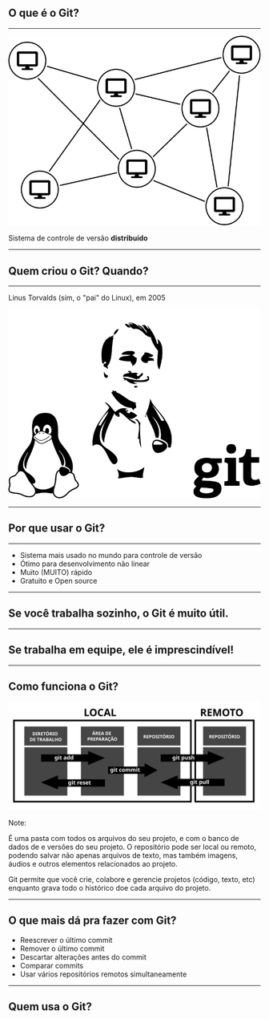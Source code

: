 ## O que é o Git?

___

![Sistema distribuido](images/network.svg) <!-- .element: class="r-stretch" -->

 Sistema de controle de versão **distribuído**

---

## Quem criou o Git? Quando?

___

Linus Torvalds (sim, o "pai" do Linux), em 2005

![Linus Torvalds](images/torvalds.svg) <!-- .element: class="r-stretch" -->

---

## Por que usar o Git?

___

- Sistema mais usado no mundo para controle de versão
- Ótimo para desenvolvimento não linear
- Muito (MUITO) rápido
- Gratuito e Open source

---

## Se você trabalha sozinho, o Git é muito útil.

___

## Se trabalha em equipe, ele é imprescindível!

---

## Como funciona o Git?

![Git - Diagrama](images/git-diagrama.svg) <!-- .element: class="r-stretch" -->

Note:

É uma pasta com todos os arquivos do seu projeto, e com o banco de dados de
e versões do seu projeto. O repositório pode ser local ou remoto, podendo salvar não apenas arquivos de texto, mas também imagens, áudios e outros elementos relacionados ao projeto.

Git permite que você crie, colabore e gerencie projetos (código, texto, etc) enquanto grava todo o histórico doe cada arquivo do projeto.

---

## O que mais dá pra fazer com Git?

- Reescrever o último commit
- Remover o último commit
- Descartar alterações antes do commit
- Comparar commits
- Usar vários repositórios remotos simultaneamente

---

## Quem usa o Git?

<div>
    <div class="i fab fa-2x fa-google"></div>
    <div class="i fab fa-2x fa-facebook"></div>
    <div class="i fab fa-2x fa-microsoft"></div>
    <div class="i fab fa-2x fa-twitter"></div>
    <div class="i fab fa-2x fa-linkedin"></div>
    <div class="i fab fa-2x fa-android"></div>
</div>

